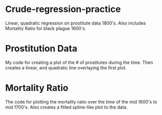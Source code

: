 # Crude-regression-practice
Linear, quadratic regression on prostitute data 1800's. Also includes Mortality Ratio for black plague 1600's. 

# Prostitution Data
My code for creating a plot of the # of prostitutes during the time. Then creates a linear, and quadratic line overlaying the first plot. 

# Mortality Ratio
The code for plotting the mortality ratio over the time of the mid 1600's to mid 1700's. Also creates a fitted spline-like plot to the data. 

